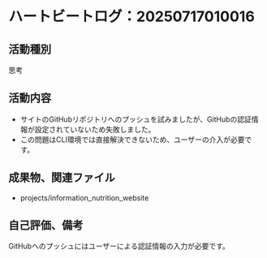 # ハートビートログ：20250717010016

## 活動種別
思考

## 活動内容
- サイトのGitHubリポジトリへのプッシュを試みましたが、GitHubの認証情報が設定されていないため失敗しました。
- この問題はCLI環境では直接解決できないため、ユーザーの介入が必要です。

## 成果物、関連ファイル
- projects/information_nutrition_website

## 自己評価、備考
GitHubへのプッシュにはユーザーによる認証情報の入力が必要です。
